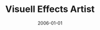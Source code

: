---
date: 2006-01-01
year: 2006-2008
title: Visuell Effects Artist
project: Film & TV
customer: Chris Creatures
image:
description: started my own company
projectLink: http://www.chriscreatures.com/
vimeo: "https://player.vimeo.com/video/40504539?badge=0&amp;autopause=0&amp;player_id=0&amp;app_id=58479"
---